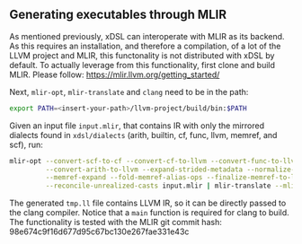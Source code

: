 ## Generating executables through MLIR

As mentioned previously, xDSL can interoperate with MLIR as its backend. As this
requires an installation, and therefore a compilation, of a lot of the LLVM
project and MLIR, this functonality is not distributed with xDSL by default. To
actually leverage from this functionality, first clone and build MLIR. Please
follow: <https://mlir.llvm.org/getting_started/>

Next, `mlir-opt`, `mlir-translate` and `clang` need to be in the path:

```bash
export PATH=<insert-your-path>/llvm-project/build/bin:$PATH
```

Given an input file `input.mlir`, that contains IR with only the mirrored dialects
found in `xdsl/dialects` (arith, builtin, cf, func, llvm, memref, and scf), run:

```bash
mlir-opt --convert-scf-to-cf --convert-cf-to-llvm --convert-func-to-llvm \
         --convert-arith-to-llvm --expand-strided-metadata --normalize-memrefs \
         --memref-expand --fold-memref-alias-ops --finalize-memref-to-llvm \
         --reconcile-unrealized-casts input.mlir | mlir-translate --mlir-to-llvmir > tmp.ll
```

The generated `tmp.ll` file contains LLVM IR, so it can be directly passed to
the clang compiler. Notice that a `main` function is required for clang to
build. The functionality is tested with the MLIR git commit hash:
98e674c9f16d677d95c67bc130e267fae331e43c
